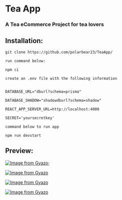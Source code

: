 # Tea App

### A Tea eCommerce Project for tea lovers

## Installation:

```git clone https://github.com/polarbear23/TeaApp/```

``` run command below: ```

``` npm ci ```

```create an .env file with the following information```

``` NODE_ENV="development" 

DATABASE_URL="dburl?schema=prisma"

DATABASE_SHADOW="shadowdburl?schema=shadow"

REACT_APP_SERVER_URL=http://localhost:4000

SECRET='yoursecretkey' 

```

```command below to run app``` 

```npm run devstart```

## Preview:

[![Image from Gyazo](https://i.gyazo.com/cbe134fcca0c1ed2c1da8a5481479c7a.gif)](https://gyazo.com/cbe134fcca0c1ed2c1da8a5481479c7a);


[![Image from Gyazo](https://i.gyazo.com/76f4a396000bf430c19bbd84af5735c2.gif)](https://gyazo.com/76f4a396000bf430c19bbd84af5735c2)


[![Image from Gyazo](https://i.gyazo.com/406479af7e211036584589a8b31f1667.gif)](https://gyazo.com/406479af7e211036584589a8b31f1667)


[![Image from Gyazo](https://i.gyazo.com/8f886445961040c8e524f204086a690d.gif)](https://gyazo.com/8f886445961040c8e524f204086a690d)
